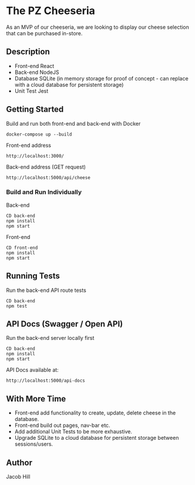 # The PZ Cheeseria

As an MVP of our cheeseria, we are looking to display our cheese selection that can be purchased in-store.

## Description

-   Front-end React
-   Back-end NodeJS
-   Database SQLite (in memory storage for proof of concept - can replace with a cloud database for persistent storage)
-   Unit Test Jest

## Getting Started

Build and run both front-end and back-end with Docker

```
docker-compose up --build
```

Front-end address

```
http://localhost:3000/
```

Back-end address (GET request)

```
http://localhost:5000/api/cheese
```

### Build and Run Individually

Back-end

```
CD back-end
npm install
npm start
```

Front-end

```
CD front-end
npm install
npm start
```

## Running Tests

Run the back-end API route tests

```
CD back-end
npm test
```

## API Docs (Swagger / Open API)

Run the back-end server locally first

```
CD back-end
npm install
npm start
```

API Docs available at:

```
http://localhost:5000/api-docs
```

## With More Time

-   Front-end add functionality to create, update, delete cheese in the database.
-   Front-end build out pages, nav-bar etc.
-   Add additional Unit Tests to be more exhaustive.
-   Upgrade SQLite to a cloud database for persistent storage between sessions/users.

## Author

Jacob Hill
